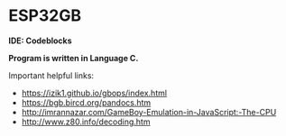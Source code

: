# ESP32GB


**IDE: Codeblocks**

**Program is written in Language C.**

Important helpful links:
* https://izik1.github.io/gbops/index.html
* https://bgb.bircd.org/pandocs.htm
* http://imrannazar.com/GameBoy-Emulation-in-JavaScript:-The-CPU
* http://www.z80.info/decoding.htm
